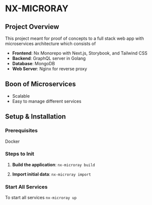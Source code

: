 # NX-MICRORAY

## Project Overview

This project meant for proof of concepts to a full stack web app with microservices architecture which consists of

- **Frontend**: Nx Monorepo with Next.js, Storybook, and Tailwind CSS
- **Backend**: GraphQL server in Golang
- **Database**: MongoDB
- **Web Server**: Nginx for reverse proxy

## Boon of Microservices

- Scalable
- Easy to manage different services

## Setup & Installation

### Prerequisites

Docker

### Steps to Init

1. **Build the application**:
   `nx-microray build`

2. **Import initial data**:
   `nx-microray import`

### Start All Services

To start all services
`nx-microray up`
